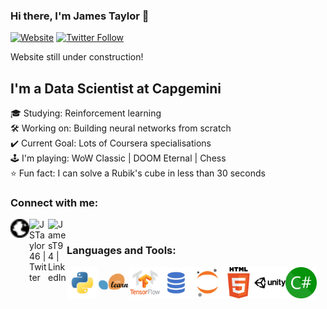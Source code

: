 ### Hi there, I'm James Taylor 👋  

[![Website](https://img.shields.io/website?label=JamesTaylor.dev&style=for-the-badge&url=https%3A%2F%2Fjamestaylor.dev)](https://jamestaylor.dev)
[![Twitter Follow](https://img.shields.io/twitter/follow/JSTaylor46?color=1DA1F2&logo=twitter&style=for-the-badge)](https://twitter.com/intent/follow?original_referer=https%3A%2F%2Fgithub.com%2FJamesT94&screen_name=JSTaylor46)

Website still under construction!

## I'm a Data Scientist at Capgemini 

🎓 Studying: Reinforcement learning  
🛠️ Working on: Building neural networks from scratch  
✔️ Current Goal: Lots of Coursera specialisations  
🕹️ I'm playing: WoW Classic | DOOM Eternal | Chess   
⭐ Fun fact: I can solve a Rubik's cube in less than 30 seconds  

### Connect with me:

[<img align="left" alt="jamestaylor.dev" width="30px" src="https://raw.githubusercontent.com/iconic/open-iconic/master/svg/globe.svg" />][website]
[<img align="left" alt="JSTaylor46 | Twitter" width="30px" src="https://cdn.jsdelivr.net/npm/simple-icons@v3/icons/twitter.svg" />][twitter]
[<img align="left" alt="JamesT94 | LinkedIn" width="30px" src="https://cdn.jsdelivr.net/npm/simple-icons@v3/icons/linkedin.svg" />][linkedin]

<br />

### Languages and Tools:

<img align="left" alt="Python" width="50px" src="https://raw.githubusercontent.com/github/explore/80688e429a7d4ef2fca1e82350fe8e3517d3494d/topics/python/python.png" />

<img align="left" alt="scikit-learn" width="50px" src="https://raw.githubusercontent.com/github/explore/80688e429a7d4ef2fca1e82350fe8e3517d3494d/topics/scikit-learn/scikit-learn.png" />

<img align="left" alt="TensorFlow" width="50px" src="https://raw.githubusercontent.com/github/explore/80688e429a7d4ef2fca1e82350fe8e3517d3494d/topics/tensorflow/tensorflow.png" />

<img align="left" alt="SQL" width="50px" src="https://raw.githubusercontent.com/github/explore/80688e429a7d4ef2fca1e82350fe8e3517d3494d/topics/sql/sql.png" />

<img align="left" alt="Jupyter Notebook" width="50px" src="https://raw.githubusercontent.com/github/explore/80688e429a7d4ef2fca1e82350fe8e3517d3494d/topics/jupyter-notebook/jupyter-notebook.png" />

<img align="left" alt="HTML" width="50px" src="https://raw.githubusercontent.com/github/explore/80688e429a7d4ef2fca1e82350fe8e3517d3494d/topics/html/html.png" />

<img align="left" alt="Unity" width="50px" src="https://raw.githubusercontent.com/github/explore/80688e429a7d4ef2fca1e82350fe8e3517d3494d/topics/unity/unity.png" />

<img align="left" alt="C#" width="50px" src="https://raw.githubusercontent.com/github/explore/80688e429a7d4ef2fca1e82350fe8e3517d3494d/topics/csharp/csharp.png" />


<br />
<br />

[website]: https://jamestaylor.dev
[twitter]: https://twitter.com/JSTaylor46
[linkedin]: https://linkedin.com/in/jamesscotttaylor94/  

